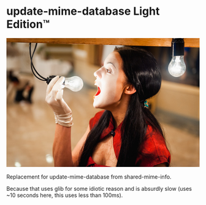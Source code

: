 update-mime-database Light Edition™
===================================

![logo](/light-mime.jpg)

Replacement for update-mime-database from shared-mime-info.

Because that uses glib for some idiotic reason and is absurdly slow (uses ~10
seconds here, this uses less than 100ms).
